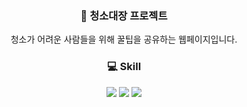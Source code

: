<div align="center">
<h3>🧹 청소대장 프로젝트</h3>
<p>청소가 어려운 사람들을 위해 꿀팁을 공유하는 웹페이지입니다.</p>
<h3>💻 Skill </h3>
   <img src="https://img.shields.io/badge/React-61DAFB?style=flat&logo=React&logoColor=white"/>
      <img src="https://img.shields.io/badge/React Query-FF4154?style=flat&logo=React&logoColor=white"/>
      <img src="https://img.shields.io/badge/CSS3-1572B6?style=flat&logo=React&logoColor=white"/>
</div>
